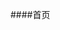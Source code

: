 <!--
 * @Author: Antony vic19910108@gmail.com
 * @Date: 2022-11-21 13:39:02
 * @LastEditors: Antony vic19910108@gmail.com
 * @LastEditTime: 2022-11-21 13:39:13
 * @FilePath: /ibook-apps/README.md
 * @Description: 这是默认设置,请设置`customMade`, 打开koroFileHeader查看配置 进行设置: https://github.com/OBKoro1/koro1FileHeader/wiki/%E9%85%8D%E7%BD%AE
-->
####首页
